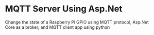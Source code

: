 # MQTT Server Using Asp.Net

Change the state of a Raspberry Pi GPIO using MQTT protocol, Asp.Net Core as a broker, and MQTT client app using python
